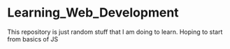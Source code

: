 # Learning_Web_Development
This repository is just random stuff that I am doing to learn.
Hoping to start from basics of JS
